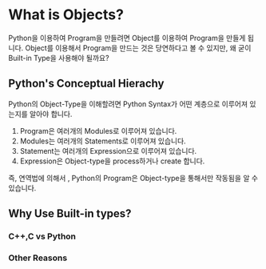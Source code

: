 # What is Objects?

Python을 이용하여 Program을 만들려면 Object를 이용하여 Program을 만들게 됩니다. Object를 이용해서 Program을 만드는 것은 당연하다고 볼 수 있지만, 왜 굳이 Built-in Type을 사용해야 될까요? 

## Python's Conceptual Hierachy

Python의 Object-Type을 이해할려면 Python Syntax가 어떤 계층으로 이루어져 있는지를 알아야 합니다. 

1. Program은 여러개의 Modules로 이루어져 있습니다.
2. Modules는 여러개의 Statements로 이루어져 있습니다.
3. Statement는 여러개의 Expression으로 이루어져 있습니다.
4. Expression은 Object-type을 process하거나 create 합니다.

즉, 연역법에 의해서 , Python의 Program은 Object-type을 통해서만 작동됨을 알 수 있습니다. 





## Why Use Built-in types?





### C++,C  vs Python





### Other Reasons

